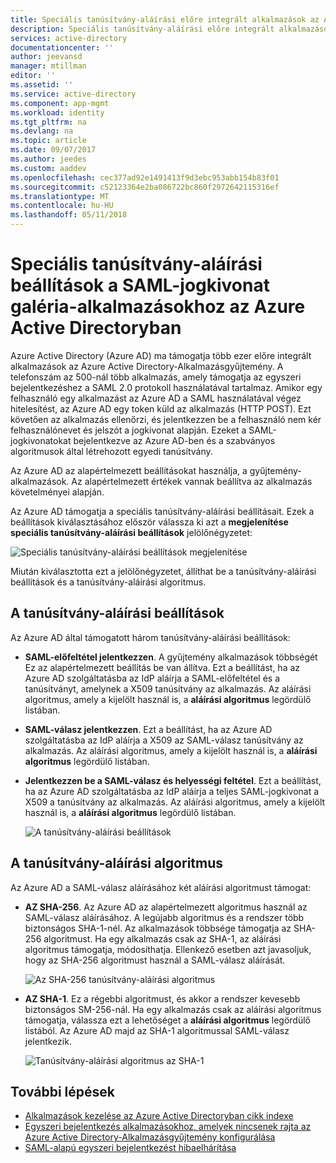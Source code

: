```yaml
---
title: Speciális tanúsítvány-aláírási előre integrált alkalmazások az Azure Active Directoryban a SAML-jogkivonat beállítások |} Microsoft Docs
description: Speciális tanúsítvány-aláírási előre integrált alkalmazások az Azure Active Directoryban a SAML-jogkivonat beállítások használata
services: active-directory
documentationcenter: ''
author: jeevansd
manager: mtillman
editor: ''
ms.assetid: ''
ms.service: active-directory
ms.component: app-mgmt
ms.workload: identity
ms.tgt_pltfrm: na
ms.devlang: na
ms.topic: article
ms.date: 09/07/2017
ms.author: jeedes
ms.custom: aaddev
ms.openlocfilehash: cec377ad92e1491413f9d3ebc953abb154b83f01
ms.sourcegitcommit: c52123364e2ba086722bc860f2972642115316ef
ms.translationtype: MT
ms.contentlocale: hu-HU
ms.lasthandoff: 05/11/2018
---
```

# <a name="advanced-certificate-signing-options-in-the-saml-token-for-gallery-apps-in-azure-active-directory"></a>Speciális tanúsítvány-aláírási beállítások a SAML-jogkivonat galéria-alkalmazásokhoz az Azure Active Directoryban
Azure Active Directory (Azure AD) ma támogatja több ezer előre integrált alkalmazások az Azure Active Directory-Alkalmazásgyűjtemény. A telefonszám az 500-nál több alkalmazás, amely támogatja az egyszeri bejelentkezéshez a SAML 2.0 protokoll használatával tartalmaz. Amikor egy felhasználó egy alkalmazást az Azure AD a SAML használatával végez hitelesítést, az Azure AD egy token küld az alkalmazás (HTTP POST). Ezt követően az alkalmazás ellenőrzi, és jelentkezzen be a felhasználó nem kér felhasználónevet és jelszót a jogkivonat alapján. Ezeket a SAML-jogkivonatokat bejelentkezve az Azure AD-ben és a szabványos algoritmusok által létrehozott egyedi tanúsítvány.

Az Azure AD az alapértelmezett beállításokat használja, a gyűjtemény-alkalmazások. Az alapértelmezett értékek vannak beállítva az alkalmazás követelményei alapján.

Az Azure AD támogatja a speciális tanúsítvány-aláírási beállításait. Ezek a beállítások kiválasztásához először válassza ki azt a **megjelenítése speciális tanúsítvány-aláírási beállítások** jelölőnégyzetet:

![Speciális tanúsítvány-aláírási beállítások megjelenítése](./media/active-directory-enterprise-apps-advance-certificate-options/saml-advance-certificate.png)

Miután kiválasztotta ezt a jelölőnégyzetet, állíthat be a tanúsítvány-aláírási beállítások és a tanúsítvány-aláírási algoritmus.

## <a name="certificate-signing-options"></a>A tanúsítvány-aláírási beállítások

Az Azure AD által támogatott három tanúsítvány-aláírási beállítások:

* **SAML-előfeltétel jelentkezzen**. A gyűjtemény alkalmazások többségét Ez az alapértelmezett beállítás be van állítva. Ezt a beállítást, ha az Azure AD szolgáltatásba az IdP aláírja a SAML-előfeltétel és a tanúsítványt, amelynek a X509 tanúsítvány az alkalmazás. Az aláírási algoritmus, amely a kijelölt használ is, a **aláírási algoritmus** legördülő listában.

* **SAML-válasz jelentkezzen**. Ezt a beállítást, ha az Azure AD szolgáltatásba az IdP aláírja a X509 az SAML-válasz tanúsítvány az alkalmazás. Az aláírási algoritmus, amely a kijelölt használ is, a **aláírási algoritmus** legördülő listában.

* **Jelentkezzen be a SAML-válasz és helyességi feltétel**. Ezt a beállítást, ha az Azure AD szolgáltatásba az IdP aláírja a teljes SAML-jogkivonat a X509 a tanúsítvány az alkalmazás. Az aláírási algoritmus, amely a kijelölt használ is, a **aláírási algoritmus** legördülő listában.

    ![A tanúsítvány-aláírási beállítások](./media/active-directory-enterprise-apps-advance-certificate-options/saml-signing-options.png)

## <a name="certificate-signing-algorithms"></a>A tanúsítvány-aláírási algoritmus

Az Azure AD a SAML-válasz aláírásához két aláírási algoritmust támogat:

* **AZ SHA-256**. Az Azure AD az alapértelmezett algoritmus használ az SAML-válasz aláírásához. A legújabb algoritmus és a rendszer több biztonságos SHA-1-nél. Az alkalmazások többsége támogatja az SHA-256 algoritmust. Ha egy alkalmazás csak az SHA-1, az aláírási algoritmus támogatja, módosíthatja. Ellenkező esetben azt javasoljuk, hogy az SHA-256 algoritmust használ a SAML-válasz aláírását.

    ![Az SHA-256 tanúsítvány-aláírási algoritmus](./media/active-directory-enterprise-apps-advance-certificate-options/saml-signing-algo-sha256.png)

* **AZ SHA-1**. Ez a régebbi algoritmust, és akkor a rendszer kevesebb biztonságos SM-256-nál. Ha egy alkalmazás csak az aláírási algoritmus támogatja, válassza ezt a lehetőséget a **aláírási algoritmus** legördülő listából. Az Azure AD majd az SHA-1 algoritmussal SAML-válasz jelentkezik.

    ![Tanúsítvány-aláírási algoritmus az SHA-1](./media/active-directory-enterprise-apps-advance-certificate-options/saml-signing-algo-sha1.png)

## <a name="next-steps"></a>További lépések
* [Alkalmazások kezelése az Azure Active Directoryban cikk indexe](active-directory-apps-index.md)
* [Egyszeri bejelentkezés alkalmazásokhoz, amelyek nincsenek rajta az Azure Active Directory-Alkalmazásgyűjtemény konfigurálása](application-config-sso-how-to-configure-federated-sso-non-gallery.md)
* [SAML-alapú egyszeri bejelentkezést hibaelhárítása](develop/active-directory-saml-debugging.md)


